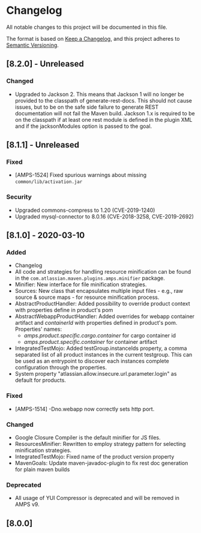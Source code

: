 # Changelog
All notable changes to this project will be documented in this file.

The format is based on [Keep a Changelog](https://keepachangelog.com/en/1.0.0/),
and this project adheres to [Semantic Versioning](https://semver.org/spec/v2.0.0.html).

## [8.2.0] - Unreleased

### Changed
- Upgraded to Jackson 2. This means that Jackson 1 will no longer be provided to the classpath of generate-rest-docs. This should not cause issues, but to be on the safe side failure to generate REST documentation will not fail the Maven build. Jackson 1.x is required to be on the classpath if at least one rest module is defined in the plugin XML and if the jacksonModules option is passed to the goal.

## [8.1.1] - Unreleased

### Fixed
- [AMPS-1524] Fixed spurious warnings about missing `common/lib/activation.jar`

### Security
- Upgraded commons-compress to 1.20 (CVE-2019-1240)
- Upgraded mysql-connector to 8.0.16 (CVE-2018-3258, CVE-2019-2692) 

## [8.1.0] - 2020-03-10

### Added 
- Changelog
- All code and strategies for handling resource minification can be found in the `com.atlassian.maven.plugins.amps.minifier` package.
- Minifier: New interface for file minification strategies.
- Sources: New class that encapsulates multiple input files - e.g., raw source & source maps - for resource minification process. 
- AbstractProductHandler: Added possibility to override product context with properties define in product's pom
- AbstractWebappProductHandler: Added overrides for webapp container artifact and _containerId_ with properties defined in product's pom. Properties' names:
    - _amps.product.specific.cargo.container_ for cargo container id
    - _amps.product.specific.container_ for container artifact
- IntegratedTestMojo: Added testGroup.instanceIds property, a comma separated list of all product instances in the current testgroup.
  This can be used as an entrypoint to discover each instances complete configuration through the properties.
- System property "atlassian.allow.insecure.url.parameter.login" as default for products.

### Fixed

- [AMPS-1514] -Dno.webapp now correctly sets http port.

### Changed

- Google Closure Compiler is the default minifier for JS files.
- ResourcesMinifier: Rewritten to employ strategy pattern for selecting minification strategies.  
- IntegratedTestMojo: Fixed name of the product version property
- MavenGoals: Update maven-javadoc-plugin to fix rest doc generation for plain maven builds

### Deprecated

- All usage of YUI Compressor is deprecated and will be removed in AMPS v9.

## [8.0.0]
